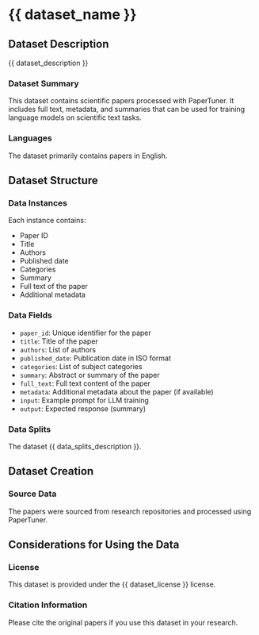 # {{ dataset_name }}

## Dataset Description

{{ dataset_description }}

### Dataset Summary

This dataset contains scientific papers processed with PaperTuner. It includes full text,
metadata, and summaries that can be used for training language models on scientific text tasks.

### Languages

The dataset primarily contains papers in English.

## Dataset Structure

### Data Instances

Each instance contains:
- Paper ID
- Title
- Authors
- Published date
- Categories
- Summary
- Full text of the paper
- Additional metadata

### Data Fields

- `paper_id`: Unique identifier for the paper
- `title`: Title of the paper
- `authors`: List of authors
- `published_date`: Publication date in ISO format
- `categories`: List of subject categories
- `summary`: Abstract or summary of the paper
- `full_text`: Full text content of the paper
- `metadata`: Additional metadata about the paper (if available)
- `input`: Example prompt for LLM training
- `output`: Expected response (summary)

### Data Splits

The dataset {{ data_splits_description }}.

## Dataset Creation

### Source Data

The papers were sourced from research repositories and processed using PaperTuner.

## Considerations for Using the Data

### License

This dataset is provided under the {{ dataset_license }} license.

### Citation Information

Please cite the original papers if you use this dataset in your research.
